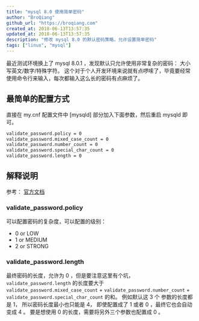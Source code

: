 ```yaml
---
title: "mysql 8.0 使用简单密码"
author: "BroQiang"
github_url: "https://broqiang.com"
created_at: 2018-06-13T13:57:35
updated_at: 2018-06-13T13:57:35
description: "修改 mysql 8.0 的默认密码策略，允许设置简单密码"
tags: ["linux", "mysql"]
---
```


最近测试环境换上了 mysql 8.0.1 ，发现默认只允许使用非常复杂的密码： 大小写英文/数字/特殊字符。 这个对于个人开发环境来说就有点啰嗦了，毕竟要经常使用命令行来输入，每次都输入这么长的密码有点麻烦了。

## 最简单的配置方式

直接在 my.cnf 配置文件中 [mysqld] 部分加入下面参数，然后重启 mysqld 即可。

```bash
validate_password.policy = 0
validate_password.mixed_case_count = 0
validate_password.number_count = 0
validate_password.special_char_count = 0
validate_password.length = 0
```

## 解释说明

参考： [官方文档](https://dev.mysql.com/doc/refman/8.0/en/validate-password-options-variables.html)

### validate_password.policy

可以配置密码的复杂度，可以配置的级别：

- 0 or LOW
- 1 or MEDIUM
- 2 or STRONG

### validate_password.length

最终密码的长度，允许为 0 ，但是要注意这里有个坑，`validate_password.length` 的长度要大于 `validate_password.mixed_case_count` + `validate_password.number_count` + `validate_password.special_char_count` 的和。 例如默认这 3 个 参数的长度都是 1， 所以密码长度最小也只能是 4， 即使配置成了 1 或者 0 ，最终它也会自动变成 4 。 要是想使用 0 的长度，需要将另外三个参数也配置成 0 。
